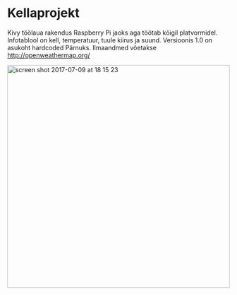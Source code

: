 # Kellaprojekt
Kivy töölaua rakendus Raspberry Pi jaoks aga töötab kõigil platvormidel. Infotablool on kell, temperatuur, tuule kiirus ja suund. Versioonis 1.0 on asukoht hardcoded Pärnuks.
Ilmaandmed võetakse http://openweathermap.org/


<img width="504" alt="screen shot 2017-07-09 at 18 15 23" src="https://user-images.githubusercontent.com/3051407/27995232-55bc7282-64d3-11e7-90a6-0be1d734617b.png">
